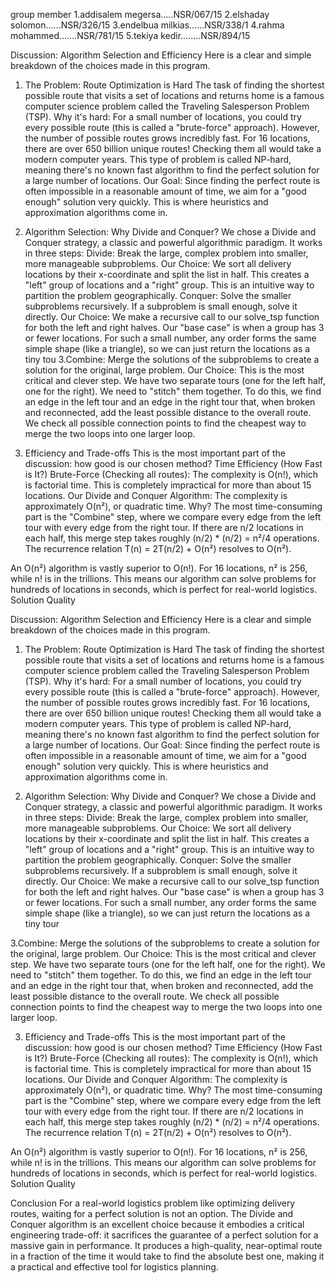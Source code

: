 group member
1.addisalem megersa.....NSR/067/15
2.elshaday solomon......NSR/326/15
3.endelbua milkias......NSR/338/1
4.rahma mohammed.......NSR/781/15
5.tekiya kedir........NSR/894/15

Discussion: Algorithm Selection and Efficiency
Here is a clear and simple breakdown of the choices made in this program.
1. The Problem: Route Optimization is Hard
The task of finding the shortest possible route that visits a set of locations and returns home is a famous computer science problem called the Traveling Salesperson Problem (TSP).
Why it's hard: For a small number of locations, you could try every possible route (this is called a "brute-force" approach). However, the number of possible routes grows incredibly fast. For 16 locations, there are over 650 billion unique routes! Checking them all would take a modern computer years. This type of problem is called NP-hard, meaning there's no known fast algorithm to find the perfect solution for a large number of locations.
Our Goal: Since finding the perfect route is often impossible in a reasonable amount of time, we aim for a "good enough" solution very quickly. This is where heuristics and approximation algorithms come in.
2. Algorithm Selection: Why Divide and Conquer?
We chose a Divide and Conquer strategy, a classic and powerful algorithmic paradigm. It works in three steps:
Divide: Break the large, complex problem into smaller, more manageable subproblems.
Our Choice: We sort all delivery locations by their x-coordinate and split the list in half. This creates a "left" group of locations and a "right" group. This is an intuitive way to partition the problem geographically.
Conquer: Solve the smaller subproblems recursively. If a subproblem is small enough, solve it directly.
Our Choice: We make a recursive call to our solve_tsp function for both the left and right halves. Our "base case" is when a group has 3 or fewer locations. For such a small number, any order forms the same simple shape (like a triangle), so we can just return the locations as a tiny tou
3.Combine: Merge the solutions of the subproblems to create a solution for the original, large problem.
Our Choice: This is the most critical and clever step. We have two separate tours (one for the left half, one for the right). We need to "stitch" them together. To do this, we find an edge in the left tour and an edge in the right tour that, when broken and reconnected, add the least possible distance to the overall route. We check all possible connection points to find the cheapest way to merge the two loops into one larger loop.

3. Efficiency and Trade-offs
This is the most important part of the discussion: how good is our chosen method?
Time Efficiency (How Fast is It?)
Brute-Force (Checking all routes): The complexity is O(n!), which is factorial time. This is completely impractical for more than about 15 locations.
Our Divide and Conquer Algorithm: The complexity is approximately O(n²), or quadratic time.
Why? The most time-consuming part is the "Combine" step, where we compare every edge from the left tour with every edge from the right tour. If there are n/2 locations in each half, this merge step takes roughly (n/2) * (n/2) = n²/4 operations. The recurrence relation T(n) = 2T(n/2) + O(n²) resolves to O(n²).

An O(n²) algorithm is vastly superior to O(n!). For 16 locations, n² is 256, while n! is in the trillions. This means our algorithm can solve problems for hundreds of locations in seconds, which is perfect for real-world logistics.
Solution Quality

Discussion: Algorithm Selection and Efficiency
Here is a clear and simple breakdown of the choices made in this program.
1. The Problem: Route Optimization is Hard
The task of finding the shortest possible route that visits a set of locations and returns home is a famous computer science problem called the Traveling Salesperson Problem (TSP).
Why it's hard: For a small number of locations, you could try every possible route (this is called a "brute-force" approach). However, the number of possible routes grows incredibly fast. For 16 locations, there are over 650 billion unique routes! Checking them all would take a modern computer years. This type of problem is called NP-hard, meaning there's no known fast algorithm to find the perfect solution for a large number of locations.
Our Goal: Since finding the perfect route is often impossible in a reasonable amount of time, we aim for a "good enough" solution very quickly. This is where heuristics and approximation algorithms come in.

2. Algorithm Selection: Why Divide and Conquer?
We chose a Divide and Conquer strategy, a classic and powerful algorithmic paradigm. It works in three steps:
Divide: Break the large, complex problem into smaller, more manageable subproblems.
Our Choice: We sort all delivery locations by their x-coordinate and split the list in half. This creates a "left" group of locations and a "right" group. This is an intuitive way to partition the problem geographically.
Conquer: Solve the smaller subproblems recursively. If a subproblem is small enough, solve it directly.
Our Choice: We make a recursive call to our solve_tsp function for both the left and right halves. Our "base case" is when a group has 3 or fewer locations. For such a small number, any order forms the same simple shape (like a triangle), so we can just return the locations as a tiny tour


3.Combine: Merge the solutions of the subproblems to create a solution for the original, large problem.
Our Choice: This is the most critical and clever step. We have two separate tours (one for the left half, one for the right). We need to "stitch" them together. To do this, we find an edge in the left tour and an edge in the right tour that, when broken and reconnected, add the least possible distance to the overall route. We check all possible connection points to find the cheapest way to merge the two loops into one larger loop.


3. Efficiency and Trade-offs
This is the most important part of the discussion: how good is our chosen method?
Time Efficiency (How Fast is It?)
Brute-Force (Checking all routes): The complexity is O(n!), which is factorial time. This is completely impractical for more than about 15 locations.
Our Divide and Conquer Algorithm: The complexity is approximately O(n²), or quadratic time.
Why? The most time-consuming part is the "Combine" step, where we compare every edge from the left tour with every edge from the right tour. If there are n/2 locations in each half, this merge step takes roughly (n/2) * (n/2) = n²/4 operations. The recurrence relation T(n) = 2T(n/2) + O(n²) resolves to O(n²).


An O(n²) algorithm is vastly superior to O(n!). For 16 locations, n² is 256, while n! is in the trillions. This means our algorithm can solve problems for hundreds of locations in seconds, which is perfect for real-world logistics.
Solution Quality

Conclusion
For a real-world logistics problem like optimizing delivery routes, waiting for a perfect solution is not an option. The Divide and Conquer algorithm is an excellent choice because it embodies a critical engineering trade-off: it sacrifices the guarantee of a perfect solution for a massive gain in performance. It produces a high-quality, near-optimal route in a fraction of the time it would take to find the absolute best one, making it a practical and effective tool for logistics planning.
